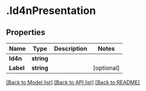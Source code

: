 # .Id4nPresentation
## Properties

Name | Type | Description | Notes
------------ | ------------- | ------------- | -------------
**Id4n** | **string** |  | 
**Label** | **string** |  | [optional] 

[[Back to Model list]](../README.md#documentation-for-models) [[Back to API list]](../README.md#documentation-for-api-endpoints) [[Back to README]](../README.md)

